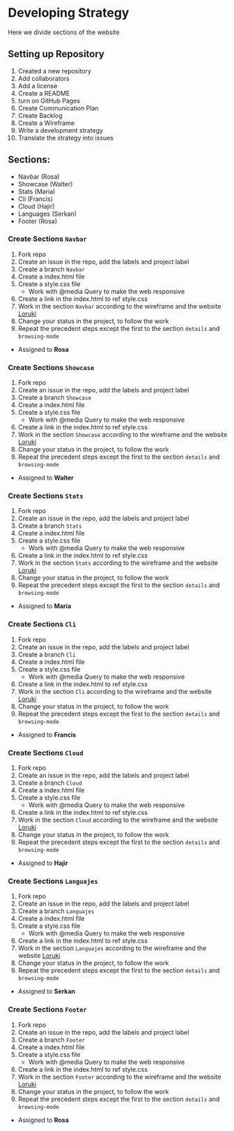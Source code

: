 # Developing Strategy  
Here we divide sections of the website

## Setting up Repository

1. Created a new repository
1. Add collaborators
1. Add a license
1. Create a README
1. turn on GitHub Pages
2. Create Communication Plan
3. Create Backlog
4. Create a Wireframe
5. Write a development strategy
6. Translate the strategy into issues

## Sections:
- Navbar (Rosa)
- Showcase (Walter)
- Stats (Maria)
- Cli (Francis)
- Cloud (Hajir)
- Languages (Serkan)
- Footer (Rosa)  

### Create Sections `Navbar`

1. Fork repo
1. Create an issue in the repo, add the labels and project label
1. Create a branch `Navbar`
1. Create a index.html file
1. Create a style.css file
   - Work with @media Query to make the web responsive
1. Create a link in the index.html to ref style.css
1. Work in the section `Navbar` according to the wireframe and the website [Loruki](https://zen-carson-c10c9f.netlify.app/)
1. Change your status in the project, to follow the work
1. Repeat the precedent steps except the first to the section `details` and `browsing-mode`

- Assigned to **Rosa**

### Create Sections `Showcase`

1. Fork repo
1. Create an issue in the repo, add the labels and project label
1. Create a branch `Showcase`
1. Create a index.html file
1. Create a style.css file
   - Work with @media Query to make the web responsive
1. Create a link in the index.html to ref style.css
1. Work in the section `Showcase` according to the wireframe and the website [Loruki](https://zen-carson-c10c9f.netlify.app/)
1. Change your status in the project, to follow the work
1. Repeat the precedent steps except the first to the section `details` and `browsing-mode`

- Assigned to **Walter**

### Create Sections `Stats`

1. Fork repo
1. Create an issue in the repo, add the labels and project label
1. Create a branch `Stats`
1. Create a index.html file
1. Create a style.css file
   - Work with @media Query to make the web responsive
1. Create a link in the index.html to ref style.css
1. Work in the section `Stats` according to the wireframe and the website [Loruki](https://zen-carson-c10c9f.netlify.app/)
1. Change your status in the project, to follow the work
1. Repeat the precedent steps except the first to the section `details` and `browsing-mode`

- Assigned to **Maria**

### Create Sections `Cli`

1. Fork repo
1. Create an issue in the repo, add the labels and project label
1. Create a branch `Cli`
1. Create a index.html file
1. Create a style.css file
   - Work with @media Query to make the web responsive
1. Create a link in the index.html to ref style.css
1. Work in the section `Cli` according to the wireframe and the website [Loruki](https://zen-carson-c10c9f.netlify.app/)
1. Change your status in the project, to follow the work
1. Repeat the precedent steps except the first to the section `details` and `browsing-mode`

- Assigned to **Francis**

### Create Sections `Cloud`

1. Fork repo
1. Create an issue in the repo, add the labels and project label
1. Create a branch `Cloud`
1. Create a index.html file
1. Create a style.css file
   - Work with @media Query to make the web responsive
1. Create a link in the index.html to ref style.css
1. Work in the section `Cloud` according to the wireframe and the website [Loruki](https://zen-carson-c10c9f.netlify.app/)
1. Change your status in the project, to follow the work
1. Repeat the precedent steps except the first to the section `details` and `browsing-mode`

- Assigned to **Hajir**

### Create Sections `Languajes`

1. Fork repo
1. Create an issue in the repo, add the labels and project label
1. Create a branch `Languajes`
1. Create a index.html file
1. Create a style.css file
   - Work with @media Query to make the web responsive
1. Create a link in the index.html to ref style.css
1. Work in the section `Languajes` according to the wireframe and the website [Loruki](https://zen-carson-c10c9f.netlify.app/)
1. Change your status in the project, to follow the work
1. Repeat the precedent steps except the first to the section `details` and `browsing-mode`

- Assigned to **Serkan**

### Create Sections `Footer`

1. Fork repo
1. Create an issue in the repo, add the labels and project label
1. Create a branch `Footer`
1. Create a index.html file
1. Create a style.css file
   - Work with @media Query to make the web responsive
1. Create a link in the index.html to ref style.css
1. Work in the section `Footer` according to the wireframe and the website [Loruki](https://zen-carson-c10c9f.netlify.app/)
1. Change your status in the project, to follow the work
1. Repeat the precedent steps except the first to the section `details` and `browsing-mode`

- Assigned to **Rosa**